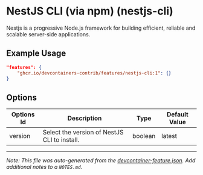 
# NestJS CLI (via npm) (nestjs-cli)

Nestjs is a progressive Node.js framework for building efficient, reliable and scalable server-side applications.

## Example Usage

```json
"features": {
    "ghcr.io/devcontainers-contrib/features/nestjs-cli:1": {}
}
```

## Options

| Options Id | Description | Type | Default Value |
|-----|-----|-----|-----|
| version | Select the version of NestJS CLI to install. | boolean | latest |



---

_Note: This file was auto-generated from the [devcontainer-feature.json](https://github.com/devcontainers-contrib/features/blob/main/src/nestjs-cli/devcontainer-feature.json).  Add additional notes to a `NOTES.md`._
